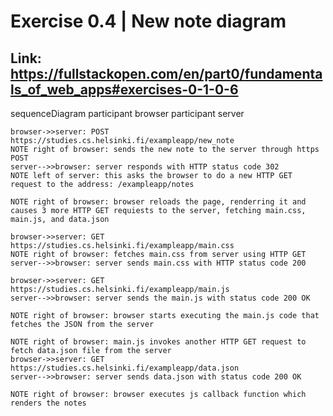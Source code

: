 # Exercise 0.4 | New note diagram
## Link: https://fullstackopen.com/en/part0/fundamentals_of_web_apps#exercises-0-1-0-6

sequenceDiagram
    participant browser
    participant server

    browser->>server: POST https://studies.cs.helsinki.fi/exampleapp/new_note
    NOTE right of browser: sends the new note to the server through https POST
    server-->>browser: server responds with HTTP status code 302
    NOTE left of server: this asks the browser to do a new HTTP GET request to the address: /exampleapp/notes

    NOTE right of browser: browser reloads the page, renderring it and causes 3 more HTTP GET requiests to the server, fetching main.css, main.js, and data.json

    browser->>server: GET https://studies.cs.helsinki.fi/exampleapp/main.css
    NOTE right of browser: fetches main.css from server using HTTP GET
    server-->>browser: server sends main.css with HTTP status code 200

    browser->>server: GET https://studies.cs.helsinki.fi/exampleapp/main.js
    server-->>browser: server sends the main.js with status code 200 OK

    NOTE right of browser: browser starts executing the main.js code that fetches the JSON from the server

    NOTE right of browser: main.js invokes another HTTP GET request to fetch data.json file from the server
    browser->>server: GET https://studies.cs.helsinki.fi/exampleapp/data.json
    server-->>browser: server sends data.json with status code 200 OK

    NOTE right of browser: browser executes js callback function which renders the notes
